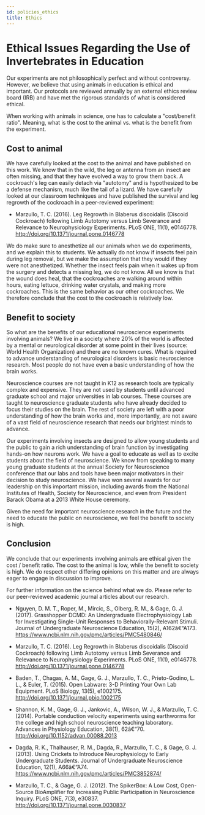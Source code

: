 ```yaml
---
id: policies_ethics
title: Ethics
---
```

# Ethical Issues Regarding the Use of Invertebrates in Education #

Our experiments are not philosophically perfect and without controversy. However, we believe that using animals in education is ethical and important. Our protocols are reviewed annually by an external ethics review board (IRB) and have met the rigorous standards of what is considered ethical.

When working with animals in science, one has to calculate a "cost/benefit ratio". Meaning, what is the cost to the animal vs. what is the benefit from the experiment.  

## Cost to animal ##

We have carefully looked at the cost to the animal and have published on this work. We know that in the wild, the leg or antenna from an insect are often missing, and that they have evolved a way to grow them back. A cockroach's leg can easily detach via "autotomy" and is hypothesized to be a defense mechanism, much like the tail of a lizard. We have carefully looked at our classroom techniques and have published the survival and leg regrowth of the cockroach in a peer-reviewed experiment:

-    Marzullo, T. C. (2016). Leg Regrowth in Blaberus discoidalis (Discoid Cockroach) following Limb Autotomy versus Limb Severance and Relevance to Neurophysiology Experiments. PLoS ONE, 11(1), e0146778. http://doi.org/10.1371/journal.pone.0146778 

We do make sure to anesthetize all our animals when we do experiments, and we explain this to students. We actually do not know if insects feel pain during leg removal, but we make the assumption that they would if they were not anesthetized. Whether the insect feels pain when it wakes up from the surgery and detects a missing leg, we do not know. All we know is that the wound does heal, that the cockroaches are walking around within hours, eating lettuce, drinking water crystals, and making more cockroaches. This is the same behavior as our other cockroaches. We therefore conclude that the cost to the cockroach is relatively low.

## Benefit to society ##

So what are the benefits of our educational neuroscience experiments involving animals? We live in a society where 20% of the world is affected by a mental or neurological disorder at some point in their lives (source: World Health Organization) and there are no known cures. What is required to advance understanding of neurological disorders is basic neuroscience research. Most people do not have even a basic understanding of how the brain works.

Neuroscience courses are not taught in K12 as research tools are typically complex and expensive. They are not used by students until advanced graduate school and major universities in lab courses. These courses are taught to neuroscience graduate students who have already decided to focus their studies on the brain. The rest of society are left with a poor understanding of how the brain works and, more importantly, are not aware of a vast field of neuroscience research that needs our brightest minds to advance.

Our experiments involving insects are designed to allow young students and the public to gain a rich understanding of brain function by investigating hands-on how neurons work. We have a goal to educate as well as to excite students about the field of neuroscience. We know from speaking to many young graduate students at the annual Society for Neuroscience conference that our labs and tools have been major motivators in their decision to study neuroscience. We have won several awards for our leadership on this important mission, including awards from the National Institutes of Health, Society for Neuroscience, and even from President Barack Obama at a 2013 White House ceremony.

Given the need for important neuroscience research in the future and the need to educate the public on neuroscience, we feel the benefit to society is high.

## Conclusion ##

We conclude that our experiments involving animals are ethical given the cost / benefit ratio. The cost to the animal is low, while the benefit to society is high. We do respect other differing opinions on this matter and are always eager to engage in discussion to improve.

For further information on the science behind what we do. Please refer to our peer-reviewed academic journal articles about our research.

-    Nguyen, D. M. T., Roper, M., Mircic, S., Olberg, R. M., & Gage, G. J. (2017). Grasshopper DCMD: An Undergraduate Electrophysiology Lab for Investigating Single-Unit Responses to Behaviorally-Relevant Stimuli. Journal of Undergraduate Neuroscience Education, 15(2), A162â€“A173. https://www.ncbi.nlm.nih.gov/pmc/articles/PMC5480846/ 

-    Marzullo, T. C. (2016). Leg Regrowth in Blaberus discoidalis (Discoid Cockroach) following Limb Autotomy versus Limb Severance and Relevance to Neurophysiology Experiments. PLoS ONE, 11(1), e0146778. http://doi.org/10.1371/journal.pone.0146778 

-    Baden, T., Chagas, A. M., Gage, G. J., Marzullo, T. C., Prieto-Godino, L. L., & Euler, T. (2015). Open Labware: 3-D Printing Your Own Lab Equipment. PLoS Biology, 13(5), e1002175. http://doi.org/10.1371/journal.pbio.1002175 

-    Shannon, K. M., Gage, G. J., Jankovic, A., Wilson, W. J., & Marzullo, T. C. (2014). Portable conduction velocity experiments using earthworms for the college and high school neuroscience teaching laboratory. Advances in Physiology Education, 38(1), 62â€“70. http://doi.org/10.1152/advan.00088.2013 

-    Dagda, R. K., Thalhauser, R. M., Dagda, R., Marzullo, T. C., & Gage, G. J. (2013). Using Crickets to Introduce Neurophysiology to Early Undergraduate Students. Journal of Undergraduate Neuroscience Education, 12(1), A66â€“A74. https://www.ncbi.nlm.nih.gov/pmc/articles/PMC3852874/ 

-    Marzullo, T. C., & Gage, G. J. (2012). The SpikerBox: A Low Cost, Open-Source BioAmplifier for Increasing Public Participation in Neuroscience Inquiry. PLoS ONE, 7(3), e30837. http://doi.org/10.1371/journal.pone.0030837 
